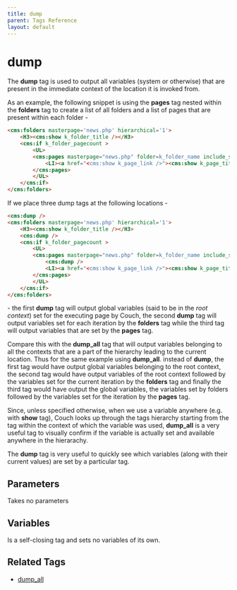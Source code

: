 ```yaml
---
title: dump
parent: Tags Reference
layout: default
---
```


# dump

The **dump** tag is used to output all variables (system or otherwise) that are present in the immediate context of the location it is invoked from.

As an example, the following snippet is using the **pages** tag nested within the **folders** tag to create a list of all folders and a list of pages that are present within each folder -

```html
<cms:folders masterpage='news.php' hierarchical='1'>
    <H3><cms:show k_folder_title /></H3>
    <cms:if k_folder_pagecount >
        <UL>
        <cms:pages masterpage="news.php" folder=k_folder_name include_subfolders='0'>
            <LI><a href="<cms:show k_page_link />"><cms:show k_page_title /></a></LI>
        </cms:pages>
        </UL>
    </cms:if>
</cms:folders>
```

If we place three dump tags at the following locations -

```html
<cms:dump />
<cms:folders masterpage='news.php' hierarchical='1'>
    <H3><cms:show k_folder_title /></H3>
    <cms:dump />
    <cms:if k_folder_pagecount >
        <UL>
        <cms:pages masterpage="news.php" folder=k_folder_name include_subfolders='0'>
            <cms:dump />
            <LI><a href="<cms:show k_page_link />"><cms:show k_page_title /></a></LI>
        </cms:pages>
        </UL>
    </cms:if>
</cms:folders>
```

\- the first **dump** tag will output global variables (said to be in the _root context_) set for the executing page by Couch, the second **dump** tag will output variables set for each iteration by the **folders** tag while the third tag will output variables that are set by the **pages** tag.

Compare this with the **dump_all** tag that will output variables belonging to all the contexts that are a part of the hierarchy leading to the current location. Thus for the same example using **dump_all**. instead of **dump**, the first tag would have output global variables belonging to the root context, the second tag would have output variables of the root context followed by the variables set for the current iteration by the **folders** tag and finally the third tag would have output the global variables, the variables set by folders followed by the variables set for the iteration by the **pages** tag.

Since, unless specified otherwise, when we use a variable anywhere (e.g. with **show** tag), Couch looks up through the tags hierarchy starting from the tag within the context of which the variable was used, **dump_all** is a very useful tag to visually confirm if the variable is actually set and available anywhere in the hierarachy.

The **dump** tag is very useful to quickly see which variables (along with their current values) are set by a particular tag.

## Parameters

Takes no parameters

## Variables

Is a self-closing tag and sets no variables of its own.

## Related Tags

* [dump_all](./dump_all.html)
